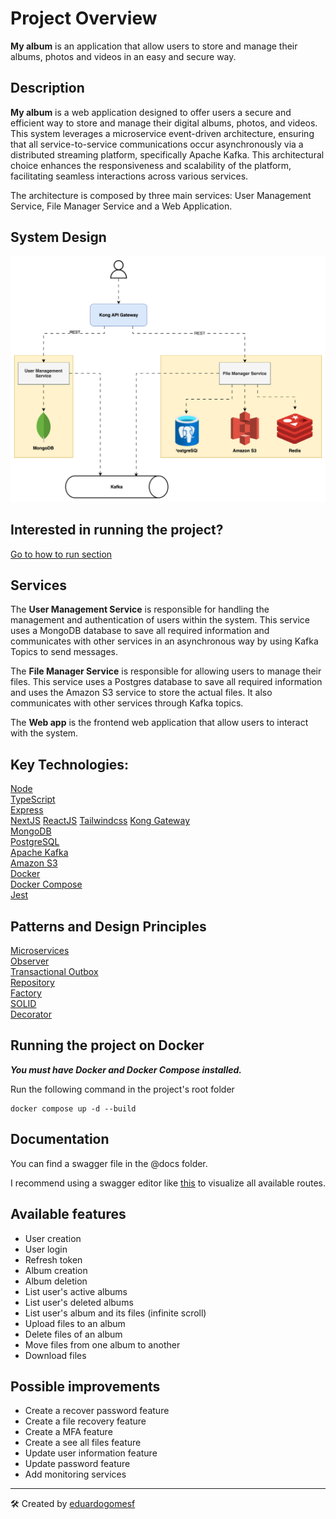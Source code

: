 # Project Overview

**My album** is an application that allow users to store and manage their albums, photos and videos in an easy and secure way.

## Description

**My album** is a web application designed to offer users a secure and efficient way to store and manage their digital albums, photos, and videos. This system leverages a microservice event-driven architecture, ensuring that all service-to-service communications occur asynchronously via a distributed streaming platform, specifically Apache Kafka. This architectural choice enhances the responsiveness and scalability of the platform, facilitating seamless interactions across various services.

The architecture is composed by three main services: User Management Service, File Manager Service and a Web Application.

## System Design

![System Design](./@docs/system-design.svg "File Management System")

## Interested in running the project?

[Go to how to run section](#running-the-project-on-docker)

## Services

The **User Management Service** is responsible for handling the management and authentication of users within the system. This service uses a MongoDB database to save all required information and communicates with other services in an asynchronous way by using Kafka Topics to send messages.

The **File Manager Service** is responsible for allowing users to manage their files. This service uses a Postgres database to save all required information and uses the Amazon S3 service to store the actual files. It also communicates with other services through Kafka topics.

The **Web app** is the frontend web application that allow users to interact with the system.

## Key Technologies:

[Node](https://nodejs.org/en)  
[TypeScript](https://www.typescriptlang.org/)  
[Express](https://expressjs.com/)  
[NextJS](https://nextjs.org/)
[ReactJS](https://react.dev/)
[Tailwindcss](https://tailwindcss.com/)
[Kong Gateway](https://docs.konghq.com/gateway/latest/)  
[MongoDB](https://www.mongodb.com/)  
[PostgreSQL](https://www.postgresql.org/)  
[Apache Kafka](https://kafka.apache.org/)  
[Amazon S3](https://aws.amazon.com/s3/?nc2=h_ql_prod_st_s3)  
[Docker](https://www.docker.com/)  
[Docker Compose](https://docs.docker.com/compose/)  
[Jest](https://jestjs.io/pt-BR/)

## Patterns and Design Principles

[Microservices](https://martinfowler.com/articles/microservices.html)  
[Observer](https://refactoring.guru/design-patterns/observer)  
[Transactional Outbox](https://microservices.io/patterns/data/transactional-outbox.html)  
[Repository](https://medium.com/@pererikbergman/repository-design-pattern-e28c0f3e4a30)  
[Factory](https://refactoring.guru/design-patterns/factory-method)  
[SOLID](https://www.freecodecamp.org/news/solid-principles-explained-in-plain-english/)  
[Decorator](https://refactoring.guru/design-patterns/decorator)

## Running the project on Docker

**_You must have Docker and Docker Compose installed._**

Run the following command in the project's root folder

```
docker compose up -d --build
```

## Documentation

You can find a swagger file in the @docs folder.

I recommend using a swagger editor like [this](https://editor.swagger.io/) to visualize all available routes.

## Available features

- User creation
- User login
- Refresh token
- Album creation
- Album deletion
- List user's active albums
- List user's deleted albums
- List user's album and its files (infinite scroll)
- Upload files to an album
- Delete files of an album
- Move files from one album to another
- Download files

## Possible improvements

- Create a recover password feature
- Create a file recovery feature
- Create a MFA feature
- Create a see all files feature
- Update user information feature
- Update password feature
- Add monitoring services
---

🛠️ Created by [eduardogomesf](https://eduardogomesf.dev)
